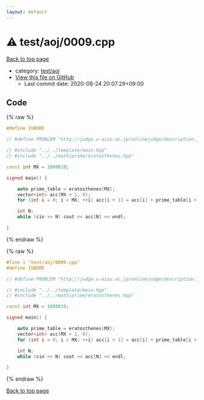 ```yaml
---
layout: default
---
```


<!-- mathjax config similar to math.stackexchange -->
<script type="text/javascript" async
  src="https://cdnjs.cloudflare.com/ajax/libs/mathjax/2.7.5/MathJax.js?config=TeX-MML-AM_CHTML">
</script>
<script type="text/x-mathjax-config">
  MathJax.Hub.Config({
    TeX: { equationNumbers: { autoNumber: "AMS" }},
    tex2jax: {
      inlineMath: [ ['$','$'] ],
      processEscapes: true
    },
    "HTML-CSS": { matchFontHeight: false },
    displayAlign: "left",
    displayIndent: "2em"
  });
</script>

<script type="text/javascript" src="https://cdnjs.cloudflare.com/ajax/libs/jquery/3.4.1/jquery.min.js"></script>
<script src="https://cdn.jsdelivr.net/npm/jquery-balloon-js@1.1.2/jquery.balloon.min.js" integrity="sha256-ZEYs9VrgAeNuPvs15E39OsyOJaIkXEEt10fzxJ20+2I=" crossorigin="anonymous"></script>
<script type="text/javascript" src="../../../assets/js/copy-button.js"></script>
<link rel="stylesheet" href="../../../assets/css/copy-button.css" />


# :warning: test/aoj/0009.cpp

<a href="../../../index.html">Back to top page</a>

* category: <a href="../../../index.html#0d0c91c0cca30af9c1c9faef0cf04aa9">test/aoj</a>
* <a href="{{ site.github.repository_url }}/blob/master/test/aoj/0009.cpp">View this file on GitHub</a>
    - Last commit date: 2020-08-24 20:07:29+09:00




## Code

<a id="unbundled"></a>
{% raw %}
```cpp
#define IGNORE

// #define PROBLEM "http://judge.u-aizu.ac.jp/onlinejudge/description.jsp?id=0009"

// #include "../../template/main.hpp"
// #include "../../math/prime/eratosthenes.hpp"

const int MX = 1000010;

signed main() {

    auto prime_table = eratosthenes(MX);
    vector<int> acc(MX + 1, 0);
    for (int i = 0; i < MX; ++i) acc[i + 1] = acc[i] + prime_table[i + 1];

    int N;
    while (cin >> N) cout << acc[N] << endl;

}

```
{% endraw %}

<a id="bundled"></a>
{% raw %}
```cpp
#line 1 "test/aoj/0009.cpp"
#define IGNORE

// #define PROBLEM "http://judge.u-aizu.ac.jp/onlinejudge/description.jsp?id=0009"

// #include "../../template/main.hpp"
// #include "../../math/prime/eratosthenes.hpp"

const int MX = 1000010;

signed main() {

    auto prime_table = eratosthenes(MX);
    vector<int> acc(MX + 1, 0);
    for (int i = 0; i < MX; ++i) acc[i + 1] = acc[i] + prime_table[i + 1];

    int N;
    while (cin >> N) cout << acc[N] << endl;

}

```
{% endraw %}

<a href="../../../index.html">Back to top page</a>

